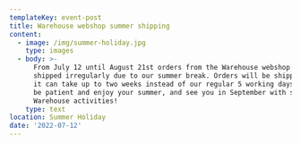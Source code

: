 ```yaml
---
templateKey: event-post
title: Warehouse webshop summer shipping
content:
  - image: /img/summer-holiday.jpg
    type: images
  - body: >-
      From July 12 until August 21st orders from the Warehouse webshop will be
      shipped irregularly due to our summer break. Orders will be shipped, but
      it can take up to two weeks instead of our regular 5 working days. Please
      be patient and enjoy your summer, and see you in September with some new
      Warehouse activities!
    type: text
location: Summer Holiday
date: '2022-07-12'
---
```


